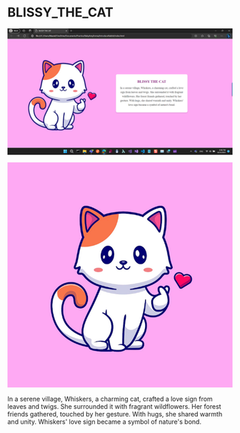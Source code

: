 # BLISSY_THE_CAT
![Alt Text](./img/Screenshot%202023-08-23%20204859.png)





![Alt Text](./img/cute-cat.webp)

In a serene village, Whiskers, a charming cat, crafted a love sign from leaves and twigs. She surrounded it with fragrant wildflowers. Her forest friends gathered, touched by her gesture. With hugs, she shared warmth and unity. Whiskers' love sign became a symbol of nature's bond.
